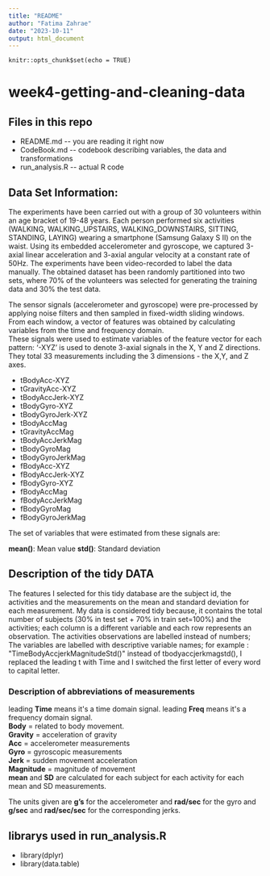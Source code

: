 ```yaml
---
title: "README"
author: "Fatima Zahrae"
date: "2023-10-11"
output: html_document
---
```


```{r setup, include=FALSE}
knitr::opts_chunk$set(echo = TRUE)
```

# week4-getting-and-cleaning-data
## Files in this repo

* README.md -- you are reading it right now
* CodeBook.md -- codebook describing variables, the data and transformations
* run_analysis.R -- actual R code

## Data Set Information:

The experiments have been carried out with a group of 30 volunteers within an age bracket of 19-48 years. Each person performed six activities (WALKING, WALKING_UPSTAIRS, WALKING_DOWNSTAIRS, SITTING, STANDING, LAYING) wearing a smartphone (Samsung Galaxy S II) on the waist. Using its embedded accelerometer and gyroscope, we captured 3-axial linear acceleration and 3-axial angular velocity at a constant rate of 50Hz. The experiments have been video-recorded to label the data manually. The obtained dataset has been randomly partitioned into two sets, where 70% of the volunteers was selected for generating the training data and 30% the test data.

The sensor signals (accelerometer and gyroscope) were pre-processed by applying noise filters and then sampled in fixed-width sliding windows. From each window, a vector of features was obtained by calculating variables from the time and frequency domain.  
These signals were used to estimate variables of the feature vector for each pattern:
‘-XYZ’ is used to denote 3-axial signals in the X, Y and Z directions. They total 33 measurements including the 3 dimensions - the X,Y, and Z axes.

* tBodyAcc-XYZ
* tGravityAcc-XYZ
* tBodyAccJerk-XYZ
* tBodyGyro-XYZ
* tBodyGyroJerk-XYZ
* tBodyAccMag
* tGravityAccMag
* tBodyAccJerkMag
* tBodyGyroMag
* tBodyGyroJerkMag
* fBodyAcc-XYZ
* fBodyAccJerk-XYZ
* fBodyGyro-XYZ
* fBodyAccMag
* fBodyAccJerkMag
* fBodyGyroMag
* fBodyGyroJerkMag

The set of variables that were estimated from these signals are:

**mean()**: Mean value
**std()**: Standard deviation  

## Description of the tidy DATA
The features I selected for this tidy database are the subject id, the activities and the measurements on the mean and standard deviation for each measurement.
My data is considered tidy because, it contains the total number of subjects (30% in test set + 70% in train set=100%) and the activities; each column is a different variable and each row represents an observation. The activities observations are labelled instead of numbers; The variables are labelled with descriptive variable names; for example : "TimeBodyAccjerkMagnitudeStd()" instead of tbodyaccjerkmagstd(), I replaced the leading t with Time and I switched the first letter of every word to capital letter. 

### Description of abbreviations of measurements
leading **Time** means it's a time domain signal.
leading **Freq** means it's a frequency domain signal.  
**Body** = related to body movement.  
**Gravity** = acceleration of gravity  
**Acc** = accelerometer measurements  
**Gyro** = gyroscopic measurements  
**Jerk** = sudden movement acceleration  
**Magnitude** = magnitude of movement  
**mean** and **SD** are calculated for each subject for each activity for each mean and SD measurements.

The units given are **g’s** for the accelerometer and **rad/sec** for the gyro and **g/sec** and **rad/sec/sec** for the corresponding jerks.

## librarys used in run_analysis.R

* library(dplyr)
* library(data.table)
